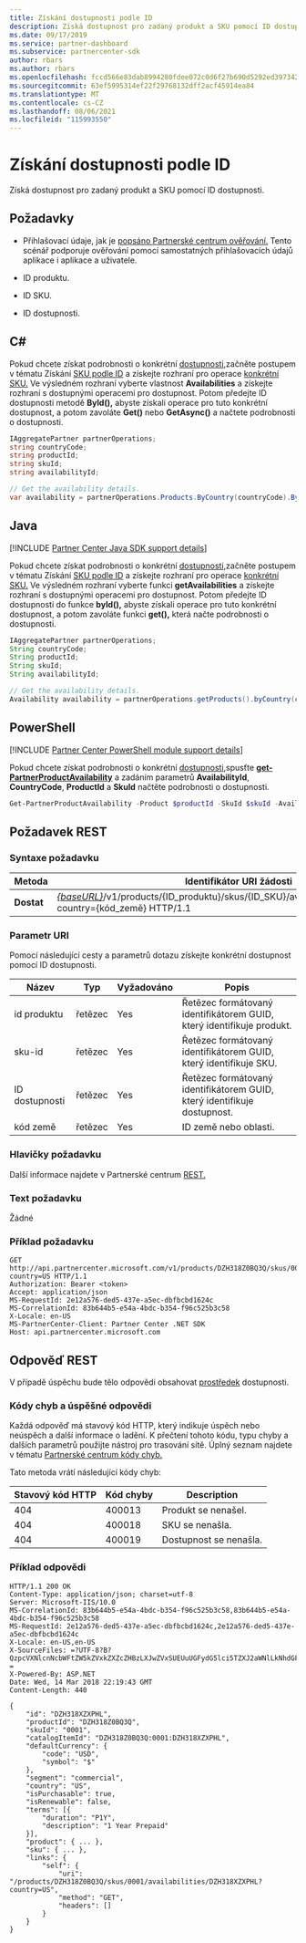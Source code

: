 ```yaml
---
title: Získání dostupnosti podle ID
description: Získá dostupnost pro zadaný produkt a SKU pomocí ID dostupnosti.
ms.date: 09/17/2019
ms.service: partner-dashboard
ms.subservice: partnercenter-sdk
author: rbars
ms.author: rbars
ms.openlocfilehash: fccd566e83dab8994280fdee072c0d6f27b690d5292ed3973427088f46b30d6b
ms.sourcegitcommit: 63ef5995314ef22f29768132dff2acf45914ea84
ms.translationtype: MT
ms.contentlocale: cs-CZ
ms.lasthandoff: 08/06/2021
ms.locfileid: "115993550"
---
```

# <a name="get-the-availability-by-id"></a>Získání dostupnosti podle ID

Získá dostupnost pro zadaný produkt a SKU pomocí ID dostupnosti.

## <a name="prerequisites"></a>Požadavky

- Přihlašovací údaje, jak je [popsáno Partnerské centrum ověřování.](partner-center-authentication.md) Tento scénář podporuje ověřování pomocí samostatných přihlašovacích údajů aplikace i aplikace a uživatele.

- ID produktu.

- ID SKU.

- ID dostupnosti.

## <a name="c"></a>C\#

Pokud chcete získat podrobnosti o konkrétní [dostupnosti,](product-resources.md#availability)začněte postupem v tématu Získání [SKU podle ID](get-a-sku-by-id.md) a získejte rozhraní pro operace [konkrétní SKU.](product-resources.md#sku) Ve výsledném rozhraní vyberte vlastnost **Availabilities** a získejte rozhraní s dostupnými operacemi pro dostupnost. Potom předejte ID dostupnosti metodě **ById(),** abyste získali operace pro tuto konkrétní dostupnost, a potom zavoláte **Get()** nebo **GetAsync()** a načtete podrobnosti o dostupnosti.

```csharp
IAggregatePartner partnerOperations;
string countryCode;
string productId;
string skuId;
string availabilityId;

// Get the availability details.
var availability = partnerOperations.Products.ByCountry(countryCode).ById(productId).Skus.ById(skuId).Availabilities.ById(availabilityId).Get();
```

## <a name="java"></a>Java

[!INCLUDE [Partner Center Java SDK support details](../includes/java-sdk-support.md)]

Pokud chcete získat podrobnosti o konkrétní [dostupnosti,](product-resources.md#availability)začněte postupem v tématu Získání [SKU podle ID](get-a-sku-by-id.md) a získejte rozhraní pro operace [konkrétní SKU.](product-resources.md#sku) Ve výsledném rozhraní vyberte funkci **getAvailabilities** a získejte rozhraní s dostupnými operacemi pro dostupnost. Potom předejte ID dostupnosti do funkce **byId(),** abyste získali operace pro tuto konkrétní dostupnost, a potom zavoláte funkci **get(),** která načte podrobnosti o dostupnosti.

```java
IAggregatePartner partnerOperations;
String countryCode;
String productId;
String skuId;
String availabilityId;

// Get the availability details.
Availability availability = partnerOperations.getProducts().byCountry(countryCode).byId(productId).getSkus().byId(skuId).getAvailabilities().byId(availabilityId).get();
```

## <a name="powershell"></a>PowerShell

[!INCLUDE [Partner Center PowerShell module support details](../includes/powershell-module-support.md)]

Pokud chcete získat podrobnosti o konkrétní [dostupnosti,](product-resources.md#availability)spusťte [**get-PartnerProductAvailability**](https://github.com/Microsoft/Partner-Center-PowerShell/blob/master/docs/help/Get-PartnerProductAvailability.md) a zadáním parametrů **AvailabilityId**, **CountryCode**, **ProductId** a **SkuId** načtěte podrobnosti o dostupnosti.

```powershell
Get-PartnerProductAvailability -Product $productId -SkuId $skuId -AvailabilityId $availabilityId
```

## <a name="rest-request"></a>Požadavek REST

### <a name="request-syntax"></a>Syntaxe požadavku

| Metoda  | Identifikátor URI žádosti |
|---------|------------------------------------------------------------------------------------------------------------------------------------------------------------|
| **Dostat** | [*{baseURL}*](partner-center-rest-urls.md)/v1/products/{ID_produktu}/skus/{ID_SKU}/availabilities/{ID_dostupnosti}?country={kód_země} HTTP/1.1         |

### <a name="uri-parameter"></a>Parametr URI

Pomocí následující cesty a parametrů dotazu získejte konkrétní dostupnost pomocí ID dostupnosti.

| Název                   | Typ     | Vyžadováno | Popis                                                     |
|------------------------|----------|----------|-----------------------------------------------------------------|
| id produktu             | řetězec   | Yes      | Řetězec formátovaný identifikátorem GUID, který identifikuje produkt.            |
| sku-id                 | řetězec   | Yes      | Řetězec formátovaný identifikátorem GUID, který identifikuje SKU.                |
| ID dostupnosti        | řetězec   | Yes      | Řetězec formátovaný identifikátorem GUID, který identifikuje dostupnost.       |
| kód země           | řetězec   | Yes      | ID země nebo oblasti.                                            |

### <a name="request-headers"></a>Hlavičky požadavku

Další informace najdete v Partnerské centrum [REST.](headers.md)

### <a name="request-body"></a>Text požadavku

Žádné

### <a name="request-example"></a>Příklad požadavku

```http
GET http://api.partnercenter.microsoft.com/v1/products/DZH318Z0BQ3Q/skus/0001/availabilities/DZH318XZXPHL?country=US HTTP/1.1
Authorization: Bearer <token>
Accept: application/json
MS-RequestId: 2e12a576-ded5-437e-a5ec-dbfbcbd1624c
MS-CorrelationId: 83b644b5-e54a-4bdc-b354-f96c525b3c58
X-Locale: en-US
MS-PartnerCenter-Client: Partner Center .NET SDK
Host: api.partnercenter.microsoft.com
```

## <a name="rest-response"></a>Odpověď REST

V případě úspěchu bude tělo odpovědi obsahovat [prostředek](product-resources.md#availability) dostupnosti.

### <a name="response-success-and-error-codes"></a>Kódy chyb a úspěšné odpovědi

Každá odpověď má stavový kód HTTP, který indikuje úspěch nebo neúspěch a další informace o ladění. K přečtení tohoto kódu, typu chyby a dalších parametrů použijte nástroj pro trasování sítě. Úplný seznam najdete v tématu [Partnerské centrum kódy chyb.](error-codes.md)

Tato metoda vrátí následující kódy chyb:

| Stavový kód HTTP     | Kód chyby   | Description                                                                                               |
|----------------------|--------------|-----------------------------------------------------------------------------------------------------------|
| 404                  | 400013       | Produkt se nenašel.                                                                                    |
| 404                  | 400018       | SKU se nenašla.                                                                                        |
| 404                  | 400019       | Dostupnost se nenašla.                                                                                   |

### <a name="response-example"></a>Příklad odpovědi

```http
HTTP/1.1 200 OK
Content-Type: application/json; charset=utf-8
Server: Microsoft-IIS/10.0
MS-CorrelationId: 83b644b5-e54a-4bdc-b354-f96c525b3c58,83b644b5-e54a-4bdc-b354-f96c525b3c58
MS-RequestId: 2e12a576-ded5-437e-a5ec-dbfbcbd1624c,2e12a576-ded5-437e-a5ec-dbfbcbd1624c
X-Locale: en-US,en-US
X-SourceFiles: =?UTF-8?B?QzpcVXNlcnNcbWFtZW5kZVxkZXZcZHBzLXJwZVxSUEUuUGFydG5lci5TZXJ2aWNlLkNhdGFsb2dcV2ViQXBpc1xDYXRhbG9nU2VydmljZS5WMi5XZWJcdjFccHJvZHVjdHNcRFpIMzE4WjBCUTNRXHNrdXNcMDAwMVxhdmFpbGFiaWxpdGllc1xEWkgzMThaMEhNS1E=?=
X-Powered-By: ASP.NET
Date: Wed, 14 Mar 2018 22:19:43 GMT
Content-Length: 440

{
    "id": "DZH318XZXPHL",
    "productId": "DZH318Z0BQ3Q",
    "skuId": "0001",
    "catalogItemId": "DZH318Z0BQ3Q:0001:DZH318XZXPHL",
    "defaultCurrency": {
        "code": "USD",
        "symbol": "$"
    },
    "segment": "commercial",
    "country": "US",
    "isPurchasable": true,
    "isRenewable": false,
    "terms": [{
        "duration": "P1Y",
        "description": "1 Year Prepaid"
    }],
    "product": { ... },
    "sku": { ... },
    "links": {
        "self": {
            "uri": "/products/DZH318Z0BQ3Q/skus/0001/availabilities/DZH318XZXPHL?country=US",
            "method": "GET",
            "headers": []
        }
    }
}
```
